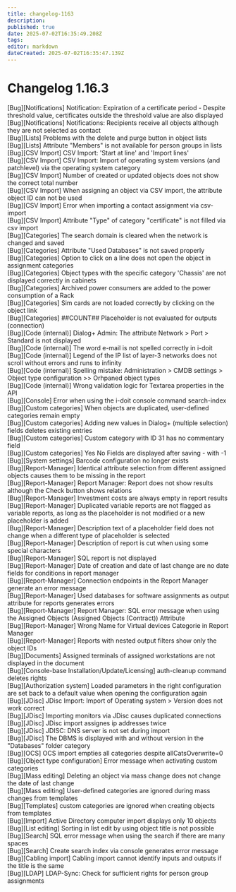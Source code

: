 ```yaml
---
title: changelog-1163
description: 
published: true
date: 2025-07-02T16:35:49.208Z
tags: 
editor: markdown
dateCreated: 2025-07-02T16:35:47.139Z
---
```


# Changelog 1.16.3
<!-- cSpell:disable -->
<!-- markdownlint-disable MD052 -->
[Bug][Notifications] Notification: Expiration of a certificate period - Despite threshold value, certificates outside the threshold value are also displayed<br>
[Bug][Notifications] Notifications: Recipients receive all objects although they are not selected as contact<br>
[Bug][Lists] Problems with the delete and purge button in object lists<br>
[Bug][Lists] Attribute "Members" is not available for person groups in lists<br>
[Bug][CSV Import] CSV Import: 'Start at line' and 'Import lines'<br>
[Bug][CSV Import] CSV Import: Import of operating system versions (and patchlevel) via the operating system category<br>
[Bug][CSV Import] Number of created or updated objects does not show the correct total number<br>
[Bug][CSV Import] When assigning an object via CSV import, the attribute object ID can not be used<br>
[Bug][CSV Import] Error when importing a contact assignment via csv-import<br>
[Bug][CSV Import] Attribute "Type" of category "certificate" is not filled via csv import<br>
[Bug][Categories] The search domain is cleared when the network is changed and saved<br>
[Bug][Categories] Attribute "Used Databases" is not saved properly<br>
[Bug][Categories] Option to click on a line does not open the object in assignment categories<br>
[Bug][Categories] Object types with the specific category 'Chassis' are not displayed correctly in cabinets<br>
[Bug][Categories] Archived power consumers are added to the power consumption of a Rack<br>
[Bug][Categories] Sim cards are not loaded correctly by clicking on the object link<br>
[Bug][Categories] ##COUNT## Placeholder is not evaluated for outputs (connection)<br>
[Bug][Code (internal)] Dialog+ Admin: The attribute Network > Port > Standard is not displayed<br>
[Bug][Code (internal)] The word e-mail is not spelled correctly in i-doit<br>
[Bug][Code (internal)] Legend of the IP list of layer-3 networks does not scroll without errors and runs to infinity<br>
[Bug][Code (internal)] Spelling mistake: Administration > CMDB settings > Object type configuration >> Orhpaned object types<br>
[Bug][Code (internal)] Wrong validation logic for Textarea properties in the API<br>
[Bug][Console] Error when using the i-doit console command search-index<br>
[Bug][Custom categories] When objects are duplicated, user-defined categories remain empty<br>
[Bug][Custom categories] Adding new values in Dialog+ (multiple selection) fields deletes existing entries<br>
[Bug][Custom categories] Custom category with ID 31 has no commentary field<br>
[Bug][Custom categories] Yes No Fields are displayed after saving - with -1<br>
[Bug][System settings] Barcode configuration no longer exists<br>
[Bug][Report-Manager] Identical attribute selection from different assigned objects causes them to be missing in the report<br>
[Bug][Report-Manager] Report Manager: Report does not show results although the Check button shows relations<br>
[Bug][Report-Manager] Investment costs are always empty in report results<br>
[Bug][Report-Manager] Duplicated variable reports are not flagged as variable reports, as long as the placeholder is not modified or a new placeholder is added<br>
[Bug][Report-Manager] Description text of a placeholder field does not change when a different type of placeholder is selected<br>
[Bug][Report-Manager] Description of report is cut when using some special characters<br>
[Bug][Report-Manager] SQL report is not displayed<br>
[Bug][Report-Manager] Date of creation and date of last change are no date fields for conditions in report manager<br>
[Bug][Report-Manager] Connection endpoints in the Report Manager generate an error message<br>
[Bug][Report-Manager] Used databases for software assignments as output attribute for reports generates errors<br>
[Bug][Report-Manager] Report Manager: SQL error message when using the Assigned Objects (Assigned Objects (Contract)) Attribute<br>
[Bug][Report-Manager] Wrong Name for Virtual devices Categorie in Report Manager<br>
[Bug][Report-Manager] Reports with nested output filters show only the object IDs<br>
[Bug][Documents] Assigned terminals of assigned workstations are not displayed in the document<br>
[Bug][Console-base Installation/Update/Licensing] auth-cleanup command deletes rights<br>
[Bug][Authorization system] Loaded parameters in the right configuration are set back to a default value when opening the configuration again<br>
[Bug][JDisc] JDisc Import: Import of Operating system > Version does not work correct<br>
[Bug][JDisc] Importing monitors via JDisc causes duplicated connections<br>
[Bug][JDisc] JDisc import assignes ip addresses twice<br>
[Bug][JDisc] JDISC: DNS server is not set during import<br>
[Bug][JDisc] The DBMS is displayed with and without version in the "Databases" folder category<br>
[Bug][OCS] OCS import empties all categories despite allCatsOverwrite=0<br>
[Bug][Object type configuration] Error message when activating custom categories<br>
[Bug][Mass editing] Deleting an object via mass change does not change the date of last change<br>
[Bug][Mass editing] User-defined categories are ignored during mass changes from templates<br>
[Bug][Templates] custom categories are ignored when creating objects from templates<br>
[Bug][Import] Active Directory computer import displays only 10 objects<br>
[Bug][List editing] Sorting in list edit by using object title is not possible<br>
[Bug][Search] SQL error message when using the search if there are many spaces<br>
[Bug][Search] Create search index via console generates error message<br>
[Bug][Cabling import] Cabling import cannot identify inputs and outputs if the title is the same<br>
[Bug][LDAP] LDAP-Sync: Check for sufficient rights for person group assignments<br>
